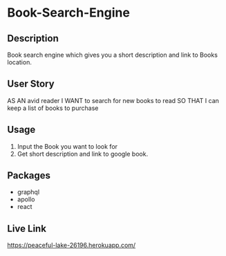 # Book-Search-Engine

## Description
Book search engine which gives you a short description and link to Books location.

## User Story
AS AN avid reader
I WANT to search for new books to read
SO THAT I can keep a list of books to purchase

## Usage
1. Input the Book you want to look for
2. Get short description and link to google book.

## Packages
- graphql
- apollo
- react

## Live Link
https://peaceful-lake-26196.herokuapp.com/ 
